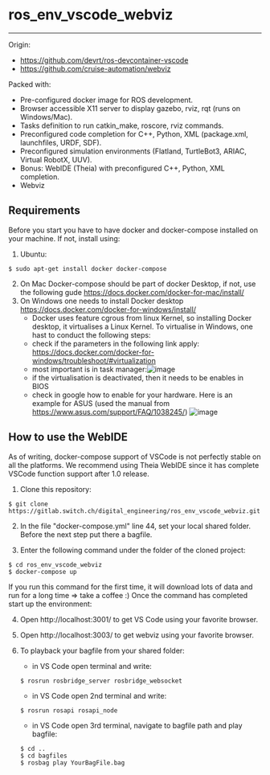 # ros_env_vscode_webviz
----------------------------

Origin:
- https://github.com/devrt/ros-devcontainer-vscode
- https://github.com/cruise-automation/webviz

Packed with:
- Pre-configured docker image for ROS development.
- Browser accessible X11 server to display gazebo, rviz, rqt (runs on Windows/Mac).
- Tasks definition to run catkin_make, roscore, rviz commands.
- Preconfigured code completion for C++, Python, XML (package.xml, launchfiles, URDF, SDF).
- Preconfigured simulation environments (Flatland, TurtleBot3, ARIAC, Virtual RobotX, UUV).
- Bonus: WebIDE (Theia) with preconfigured C++, Python, XML completion.
- Webviz

Requirements
-------------------------------------
Before you start you have to have docker and docker-compose installed on your machine. If not, install using:

1. Ubuntu:
```shell
$ sudo apt-get install docker docker-compose
```

2. On Mac Docker-compose should be part of docker Desktop, if not, use the following gude https://docs.docker.com/docker-for-mac/install/
3. On Windows one needs to install Docker desktop https://docs.docker.com/docker-for-windows/install/
    * Docker uses feature cgrous from linux Kernel, so installing Docker desktop, it virtualises a Linux Kernel. To virtualise in Windows, one hast to conduct the  following steps:
    * check if the parameters in the following link apply: https://docs.docker.com/docker-for-windows/troubleshoot/#virtualization
    * most important is in task manager:![image](https://user-images.githubusercontent.com/48677890/110318061-4d9d0b80-800d-11eb-8793-b4c5af963cef.png)
    * if the virtualisation is deactivated, then it needs to be enables in BIOS
    * check in google how to enable for your hardware. Here is an example for ASUS (used the manual from https://www.asus.com/support/FAQ/1038245/) ![image](https://user-images.githubusercontent.com/48677890/110318487-d451e880-800d-11eb-9fdb-dddb2757917c.png)




How to use the WebIDE 
-------------------------------------
As of writing, docker-compose support of VSCode is not perfectly stable on all the platforms.
We recommend using Theia WebIDE since it has complete VSCode function support after 1.0 release.

1. Clone this repository:
```shell
$ git clone https://gitlab.switch.ch/digital_engineering/ros_env_vscode_webviz.git
```

2. In the file "docker-compose.yml" line 44, set your local shared folder. Before the next step put there a bagfile.

3. Enter the following command under the folder of the cloned project:
```shell
$ cd ros_env_vscode_webviz
$ docker-compose up
```
If you run this command for the first time, it will download lots of data and run for a long time => take a coffee :)
Once the command has completed start up the environment:

4. Open http://localhost:3001/ to get VS Code using your favorite browser.

5. Open http://localhost:3003/ to get webviz using your favorite browser.

6. To playback your bagfile from your shared folder:
    - in VS Code open terminal and write: 
    ```shell
    $ rosrun rosbridge_server rosbridge_websocket 
    ```    
    - in VS Code open 2nd terminal and write: 
    ```shell
    $ rosrun rosapi rosapi_node
    ```   
    - in VS Code open 3rd terminal, navigate to bagfile path and play bagfile: 
    ```shell
    $ cd ..
    $ cd bagfiles
    $ rosbag play YourBagFile.bag
    ```    
